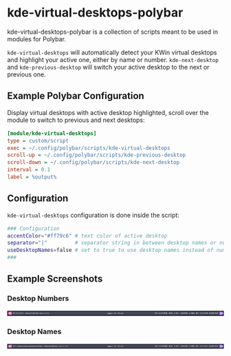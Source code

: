 # kde-virtual-desktops-polybar
kde-virtual-desktops-polybar is a collection of scripts meant to be used
in modules for Polybar.

`kde-virtual-desktops` will automatically detect your KWin virtual desktops
and highlight your active one, either by name or number. `kde-next-desktop`
and `kde-previous-desktop` will switch your active desktop to the next or
previous one.

## Example Polybar Configuration

Display virtual desktops with active desktop highlighted, scroll over the
module to switch to previous and next desktops:
```ini
[module/kde-virtual-desktops]
type = custom/script
exec = ~/.config/polybar/scripts/kde-virtual-desktops
scroll-up = ~/.config/polybar/scripts/kde-previous-desktop
scroll-down = ~/.config/polybar/scripts/kde-next-desktop
interval = 0.1
label = %output%
```

## Configuration
`kde-virtual-desktops` configuration is done inside the script:
```bash
### Configuration
accentColor="#ff79c6" # text color of active desktop
separator="|"         # separator string in between desktop names or numbers
useDesktopNames=false # set to true to use desktop names instead of numbers
###
```

## Example Screenshots

### Desktop Numbers
![Example Screenshot 1](screenshot-1.png)

### Desktop Names
![Example Screenshot 2](screenshot-2.png)
